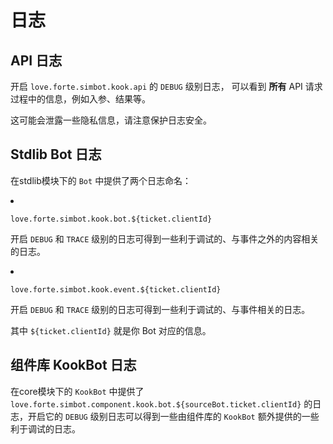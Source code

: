 # 日志

## API 日志

开启 `love.forte.simbot.kook.api` 的 `DEBUG` 级别日志，
可以看到 **所有** API 请求过程中的信息，例如入参、结果等。

<warning>

这可能会泄露一些隐私信息，请注意保护日志安全。

</warning>

## Stdlib Bot 日志

在stdlib模块下的 `Bot` 中提供了两个日志命名：

<list>
<li>

`love.forte.simbot.kook.bot.${ticket.clientId}`

开启 `DEBUG` 和 `TRACE` 级别的日志可得到一些利于调试的、与事件之外的内容相关的日志。

</li>
<li>

`love.forte.simbot.kook.event.${ticket.clientId}`

开启 `DEBUG` 和 `TRACE` 级别的日志可得到一些利于调试的、与事件相关的日志。

</li>
</list>

其中 `${ticket.clientId}` 就是你 Bot 对应的信息。

## 组件库 KookBot 日志

在core模块下的 `KookBot` 中提供了
`love.forte.simbot.component.kook.bot.${sourceBot.ticket.clientId}`
的日志，开启它的 `DEBUG` 级别日志可以得到一些由组件库的 `KookBot`
额外提供的一些利于调试的日志。
